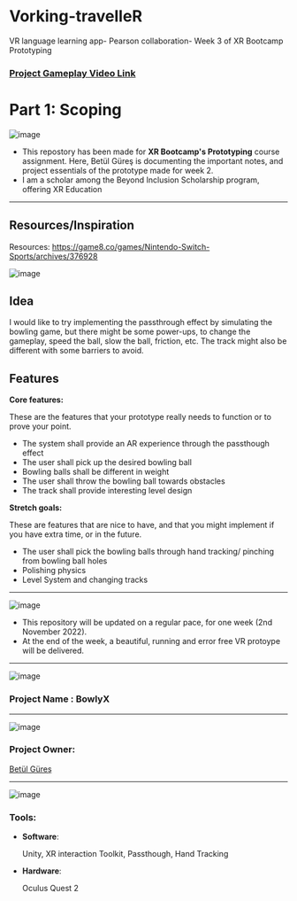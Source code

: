 # Vorking-travelleR
VR language learning app- Pearson collaboration- Week 3 of XR Bootcamp Prototyping


### [Project Gameplay Video Link](https://www.youtube.com/watch?v=k_K7RlTcZCE&ab_channel=bet%C3%BClg%C3%BCre%C5%9F)

# Part 1: Scoping

![image](https://user-images.githubusercontent.com/60520606/159128296-733f12f0-7c50-4bbb-aa16-22c3c055d897.png)

* This repostory has been made for **XR Bootcamp's Prototyping** course assignment. Here, Betül Güreş is documenting the important notes, and project essentials of the prototype made for week 2. 
* I am a scholar among the Beyond Inclusion Scholarship program, offering XR Education

***
## Resources/Inspiration

Resources: https://game8.co/games/Nintendo-Switch-Sports/archives/376928


![image](https://user-images.githubusercontent.com/60520606/198892841-acc6ab39-6979-48d5-a8e5-a97bbf1da774.png)

## Idea

I would like to try implementing the passthrough effect by simulating the bowling game, but there might be some power-ups, to change the gameplay, speed the ball, slow the ball, friction, etc. The track might also be different with some barriers to avoid.

## Features

**Core features:** 

These are the features that your prototype really needs to function or to prove your point.

- The system shall provide an AR experience through the passthough effect
- The user shall pick up the desired bowling ball
- Bowling balls shall be different in weight
- The user shall throw the bowling ball towards obstacles
- The track shall provide interesting level design

**Stretch goals:** 

These are features that are nice to have, and that you might implement if you have extra time, or in the future.

- The user shall pick the bowling balls through hand tracking/ pinching from bowling ball holes  
- Polishing physics
- Level System and changing tracks



***

![image](https://user-images.githubusercontent.com/60520606/159128271-92556441-6668-4fa6-a548-7519c0c5ad94.png)


* This repository will be updated on a regular pace, for one week (2nd November 2022).
* At the end of the week, a beautiful, running and error free VR protoype will be delivered. 


***

![image](https://user-images.githubusercontent.com/60520606/159128215-1d3daa78-beee-49ce-a498-3fd2bf06664a.png)

### Project Name : BowlyX

***

![image](https://user-images.githubusercontent.com/60520606/159128239-6a87b595-5976-4244-82cc-c11260967b71.png)


### Project Owner: 

[Betül Güreş](https://github.com/betty-gures)

***

![image](https://user-images.githubusercontent.com/60520606/159128452-a40a409f-35cd-4c27-8c0e-d7b51d2714e8.png)

### Tools:
- **Software**:

  Unity, XR interaction Toolkit, Passthough, Hand Tracking
  
- **Hardware**: 

  Oculus Quest 2 

